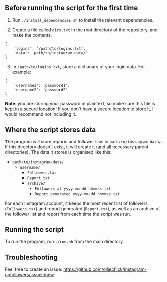 ## Before running the script for the first time

1. Run `./install_dependencies.sh` to install the relevant dependencies.

2. Create a file called `dirs.txt` in the root directory of the repository, and make the contents:
````
{
    'logins': '/path/to/logins.txt',
    'data': 'path/to/instagram-data/'
}
````

3. In `/path/to/logins.txt`, store a dictionary of your login data. For example:
```
{
    'username1': 'password1',
    'username2': 'password2'
}
````

**Note**: you are storing your password in plaintext, so make sure this file is kept in a secure location! If you don't have a secure location to store it, I would recommend not including it. 

## Where the script stores data

The program will store reports and follower lists in `path/to/instagram-data/`. If this directory doesn't exist, it will create it (and all necessary parent directories). The data it stores is organised like this:

* `path/to/instagram-data/`
  * `username/`
    * `Followers.txt`
    * `Report.txt`
    * `archive/`
      * `Followers at yyyy-mm-dd hhmmss.txt`
      * `Report generated yyyy-mm-dd hhmmss.txt`
      
For each Instagram account, it keeps the most recent list of followers (`Followers.txt`) and report generated (`Report.txt`), as well as an archive of the follower list and report from each time the script was run.

## Running the script

To run the program, run `./run.sh` from the main directory.

## Troubleshooting

Feel free to create an issue: https://github.com/olliechick/instagram-unfollowers/issues/new
